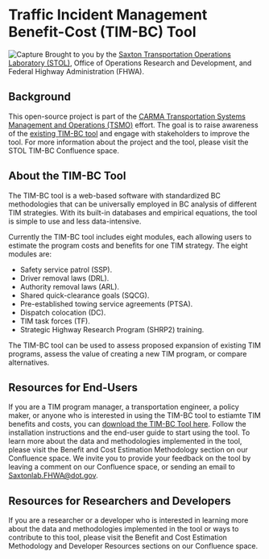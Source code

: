 # Traffic Incident Management Benefit-Cost (TIM-BC) Tool

![Capture](https://user-images.githubusercontent.com/93544805/140957629-b0c3901c-a2f2-4870-982a-66a5d4c70757.PNG)
Brought to you by the
[Saxton Transportation Operations Laboratory (STOL)](https://highways.dot.gov/research/laboratories/saxton-transportation-operations-laboratory/saxton-transportation-operations-laboratory-overview), Office of Operations Research and Development, and Federal Highway Administration (FHWA). 

## Background

This open-source project is part of the [CARMA Transportation Systems Management and Operations (TSMO)](https://usdot-carma.atlassian.net/wiki/spaces/CRMTSMO/overview) effort.
The goal is to raise awareness of the [existing TIM-BC tool](https://www.fhwa.dot.gov/software/research/operations/timbc/) and engage with stakeholders to improve the tool.
For more information about the project and the tool, please visit the STOL TIM-BC Confluence space.

## About the TIM-BC Tool

The TIM-BC tool is a web-based software with standardized BC methodologies that can be universally employed in BC analysis of different TIM strategies. 
With its built-in databases and empirical equations, the tool is simple to use and less data-intensive.

Currently the TIM-BC tool includes eight modules, each allowing users to estimate the program costs and benefits for one TIM strategy.
The eight modules are:
- Safety service patrol (SSP).
- Driver removal laws (DRL).
- Authority removal laws (ARL).
- Shared quick-clearance goals (SQCG).
- Pre-established towing service agreements (PTSA).
- Dispatch colocation (DC).
- TIM task forces (TF).
- Strategic Highway Research Program (SHRP2) training. 

The TIM-BC tool can be used to assess proposed expansion of existing TIM programs, assess the value of creating a new TIM program, or compare alternatives.

## Resources for End-Users

If you are a TIM program manager, a transportation engineer, a policy maker, or anyone who is interested in using the TIM-BC tool to estiamte TIM benefits and costs, you can [download the TIM-BC Tool here](https://www.fhwa.dot.gov/software/research/operations/timbc/). 
Follow the installation instructions and the end-user guide to start using the tool.
To learn more about the data and methodologies implemented in the tool, please visit the Benefit and Cost Estimation Methodology section on our Confluence space.
We invite you to provide your feedback on the tool by leaving a comment on our Confluence space, or sending an email to [Saxtonlab.FHWA@dot.gov](mailto:Saxtonlab.FHWA@dot.gov). 

## Resources for Researchers and Developers

If you are a researcher or a developer who is interested in learning more about the data and methodologies implemented in the tool or ways to contribute to this tool, please visit the Benefit and Cost Estimation Methodology and Developer Resources sections on our Confluence space.
